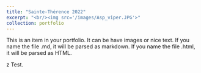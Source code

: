 ```yaml
---
title: "Sainte-Thérence 2022"
excerpt: "<br/><img src='/images/Asp_viper.JPG'>"
collection: portfolio
---
```


This is an item in your portfolio. It can be have images or nice text. If you name the file .md, it will be parsed as markdown. If you name the file .html, it will be parsed as HTML. 

z
Test.

